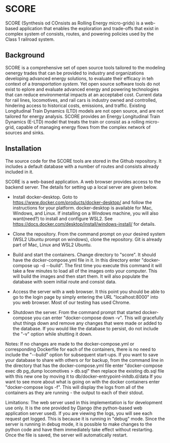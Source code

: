 # SCORE
SCORE (Synthesis od COnsists as Rolling Energy micro-grids) is a web-based application that enables the exploration and trade-offs that exist in complex system of consists, routes, and powering policies used by the Class 1 railroad system.

## Background
SCORE is a comprehensive set of open source tools tailored to the modeling oenergy trades that can be provided to industry and organizations developing advanced energy solutions, to evaluate their efficacy in teh context of a *transportation system*. Yet open source software tools do not exist to eplore and evaluate advanced energy and powering technologies that can reduce environmental impacts at an acceptabel cost. Current data for rail lines, locomotives, and rail cars is industry owned and controlled, hindering access to historical costs, emissions, and traffic. Existing Longitudinal Train Dynamics (LTD) models are not open source, and are not tailored for energy analysis. SCORE provides an Energy Longitudinal Train Dynamics (E-LTD) model that treats the train or consist as a rolling micro-grid, capable of managing energy flows from the complex network of sources and sinks.

## Installation
The source code for the SCORE tools are stored in the Github repository. It includes a default database with a number of routes and consists already included in it.

SCORE is a web-based application. A web browser provides access to the backend server. The details for setting up a local server are given below.

* Install docker-desktop. Goto to https://www.docker.com/products/docker-desktop/ and follow the instructions for your platform. docker-desktop is available for Mac, Windows, and Linux. If installing on a Windows machine, you will also want(need?) to install and configure WSL2. See https://docs.docker.com/desktop/install/windows-install/ for details.

* Clone the repository. From the command prompt on your desired system (WSL2 Ubuntu prompt on windows), clone the repository. Git is already part of Mac, Linux and WSL2 Ubuntu.

* Build and start the containers. Change directory to "score". It should have the docker-compose.yml file in it. In this directory enter "docker-compose up -d --build". The first time you execute this command it will take a few minutes to load all of the images onto your computer. This will build the images and then start them. It will also populate the database with soem initial route and consist data.

* Access the server with a web browser. It this point you should be able to go to the login page by simply entering the URL "localhost:8000" into you web browser. Most of our testing has used Chrome.

* Shutdown the server. From the command prompt that started docker-compose you can enter "docker-compose down -v". This will gracefully shut things down and remove any changes that were made or added to the database. If you would like the database to persist, do not include the "-v" option while shutting it down.


Notes:
If no changes are made to the docker-compose.yml or corresponding Dockerfile for each of the containers, there is no need to include the "--build" option for subsequent start-ups.
If you want to save your database to share with others or for backup, from the command line in the directory that has the docker-compose.yml file enter "docker-compose exec db pg_dump locomotives > db.sql" then replace the existing db.sql file with this new one by moving it to db/docker-entrypoint-initdb.d/data
If you want to see more about what is going on with the docker containers enter "docker-compose logs -f". This will display the logs from all of the containers as they are running - the output to each of their stdout.

Limitations:
The web server used in this implementation is for development use only. It is the one provided by Django (the python-based web application server used). If you are viewing the logs, you will see each request get logged. This is because it is running in "debug" mode. 
Since the server is running in debug mode, it is possible to make changes to the python code and have them immediately take effect without restarting. Once the file is saved, the server will automatically restart.
